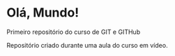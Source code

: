 # Olá, Mundo!
Primeiro repositório do curso de GIT e GITHub

Repositório criado durante uma aula do curso em vídeo. 